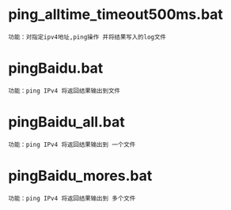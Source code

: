 # ping_alltime_timeout500ms.bat
    功能：对指定ipv4地址,ping操作 并将结果写入的log文件

# pingBaidu.bat
    功能：ping IPv4 将返回结果输出到文件

# pingBaidu_all.bat
    功能：ping IPv4 将返回结果输出到 一个文件

# pingBaidu_mores.bat
    功能：ping IPv4 将返回结果输出到 多个文件